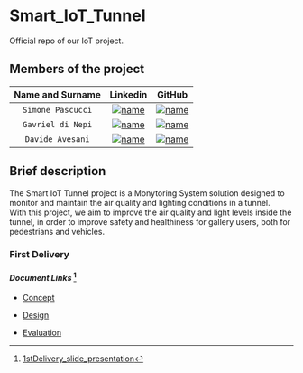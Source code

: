 # Smart_IoT_Tunnel
Official repo of our IoT project.

## Members of the project
| **Name and Surname** | **Linkedin** | **GitHub** |
| :---: | :---: | :---: |
| `Simone Pascucci` | [![name](https://github.com/nardoz-dev/projectName/blob/main/docs/sharedpictures/LogoIn.png)](https://www.linkedin.com/in/simone-pascucci-17751126b/) | [![name](https://github.com/nardoz-dev/projectName/blob/main/docs/sharedpictures/GitHubLogo.png)](https://github.com/simonepascucci) |
| `Gavriel di Nepi` | [![name](https://github.com/nardoz-dev/projectName/blob/main/docs/sharedpictures/LogoIn.png)]() | [![name](https://github.com/nardoz-dev/projectName/blob/main/docs/sharedpictures/GitHubLogo.png)](https://github.com/gaggo00) |
| `Davide Avesani` | [![name](https://github.com/nardoz-dev/projectName/blob/main/docs/sharedpictures/LogoIn.png)]([https://www.linkedin.com/in/davide-avesani-394835223/](https://www.linkedin.com/in/davide-avesani-394835223/)) | [![name](https://github.com/nardoz-dev/projectName/blob/main/docs/sharedpictures/GitHubLogo.png)](https://github.com/aveklan) |

## Brief description
The Smart IoT Tunnel project is a Monytoring System solution designed to monitor and maintain the air quality and lighting conditions in a tunnel.  
With this project, we aim to improve the air quality and light levels inside the tunnel, in order to improve safety and healthiness for gallery users, both for  pedestrians and vehicles.

### First Delivery

####  *Document Links* [^1]
 
 -  [Concept](https://github.com/simonepascucci/smart_IoT_Tunnel/blob/main/docs/firstDelivery/Concept.md)

 -  [Design](https://github.com/simonepascucci/smart_IoT_Tunnel/blob/main/docs/firstDelivery/Design.md)

 -  [Evaluation](https://github.com/simonepascucci/smart_IoT_Tunnel/blob/main/docs/firstDelivery/Evaluation.md)


[^1]: [1stDelivery_slide_presentation]()
